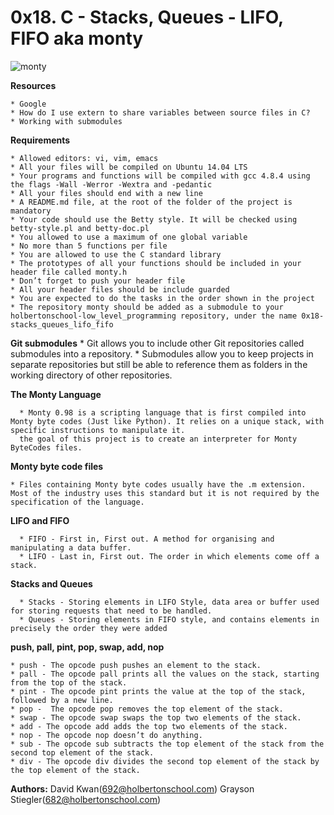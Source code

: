 # **0x18. C - Stacks, Queues - LIFO, FIFO aka monty**

![monty](https://pbs.twimg.com/media/CFYYWy6UEAE9Ow-.png)

**Resources**

	* Google
	* How do I use extern to share variables between source files in C?
	* Working with submodules

**Requirements**

    * Allowed editors: vi, vim, emacs
    * All your files will be compiled on Ubuntu 14.04 LTS
    * Your programs and functions will be compiled with gcc 4.8.4 using the flags -Wall -Werror -Wextra and -pedantic
    * All your files should end with a new line
    * A README.md file, at the root of the folder of the project is mandatory
    * Your code should use the Betty style. It will be checked using betty-style.pl and betty-doc.pl
    * You allowed to use a maximum of one global variable
    * No more than 5 functions per file
    * You are allowed to use the C standard library
    * The prototypes of all your functions should be included in your header file called monty.h
    * Don’t forget to push your header file
    * All your header files should be include guarded
    * You are expected to do the tasks in the order shown in the project
    * The repository monty should be added as a submodule to your holbertonschool-low_level_programming repository, under the name 0x18-stacks_queues_lifo_fifo

**Git submodules**
      * Git allows you to include other Git repositories called submodules into a repository. 
      * Submodules allow you to keep projects in separate repositories but still be able to reference them as folders in the working directory of other repositories.

**The Monty Language**

      * Monty 0.98 is a scripting language that is first compiled into Monty byte codes (Just like Python). It relies on a unique stack, with specific instructions to manipulate it. 
      the goal of this project is to create an interpreter for Monty ByteCodes files.

**Monty byte code files**

	* Files containing Monty byte codes usually have the .m extension. Most of the industry uses this standard but it is not required by the specification of the language.

**LIFO and FIFO**

      * FIFO - First in, First out. A method for organising and manipulating a data buffer.
      * LIFO - Last in, First out. The order in which elements come off a stack.

**Stacks and Queues**

      * Stacks - Storing elements in LIFO Style, data area or buffer used for storing requests that need to be handled.
      * Queues - Storing elements in FIFO style, and contains elements in precisely the order they were added

**push, pall, pint, pop, swap, add, nop**

	* push - The opcode push pushes an element to the stack.
	* pall - The opcode pall prints all the values on the stack, starting from the top of the stack.
	* pint - The opcode pint prints the value at the top of the stack, followed by a new line.
	* pop -  The opcode pop removes the top element of the stack.
	* swap - The opcode swap swaps the top two elements of the stack.
	* add - The opcode add adds the top two elements of the stack.
	* nop - The opcode nop doesn’t do anything.
	* sub - The opcode sub subtracts the top element of the stack from the second top element of the stack.
	* div - The opcode div divides the second top element of the stack by the top element of the stack.
	

**Authors:**
David Kwan(692@holbertonschool.com)
Grayson Stiegler(682@holbertonschool.com)
